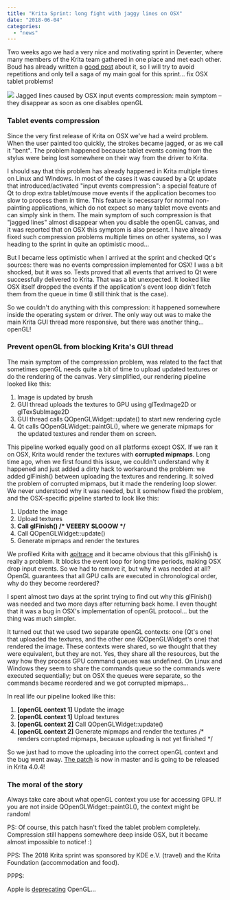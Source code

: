 ```yaml
---
title: "Krita Sprint: long fight with jaggy lines on OSX"
date: "2018-06-04"
categories: 
  - "news"
---
```


Two weeks ago we had a very nice and motivating sprint in Deventer, where many members of the Krita team gathered in one place and met each other. Boud has already written a [good post](/item/krita-2018-sprint-report) about it, so I will try to avoid repetitions and only tell a saga of my main goal for this sprint... fix OSX tablet problems!

[![](/images/posts/2018/krita_jagged_lines_on_osx.png)](https://krita.org/wp-content/uploads/2018/06/krita_jagged_lines_on_osx.png) Jagged lines caused by OSX input events compression: main symptom – they disappear as soon as one disables openGL

### Tablet events compression

Since the very first release of Krita on OSX we've had a weird problem. When the user painted too quickly, the strokes became jagged, or as we call it "bent". The problem happened because tablet events coming from the stylus were being lost somewhere on their way from the driver to Krita.

I should say that this problem has already happened in Krita multiple times on Linux and Windows. In most of the cases it was caused by a Qt update that introduced/activated "input events compression": a special feature of Qt to drop extra tablet/mouse move events if the application becomes too slow to process them in time. This feature is necessary for normal non-painting applications, which do not expect so many tablet move events and can simply sink in them. The main symptom of such compression is that "jagged lines" almost disappear when you disable the openGL canvas, and it was reported that on OSX this symptom is also present. I have already fixed such compression problems multiple times on other systems, so I was heading to the sprint in quite an optimistic mood...

But I became less optimistic when I arrived at the sprint and checked Qt's sources: there was no events compression implemented for OSX! I was a bit shocked, but it was so. Tests proved that all events that arrived to Qt were successfully delivered to Krita. That was a bit unexpected. It looked like OSX itself dropped the events if the application's event loop didn't fetch them from the queue in time (I still think that is the case).

So we couldn't do anything with this compression: it happened somewhere inside the operating system or driver. The only way out was to make the main Krita GUI thread more responsive, but there was another thing... openGL!

### Prevent openGL from blocking Krita's GUI thread

The main symptom of the compression problem, was related to the fact that sometimes openGL needs quite a bit of time to upload updated textures or do the rendering of the canvas. Very simplified, our rendering pipeline looked like this:

1. Image is updated by brush
2. GUI thread uploads the textures to GPU using glTexImage2D or glTexSubImage2D
3. GUI thread calls QOpenGLWidget::update() to start new rendering cycle
4. Qt calls QOpenGLWidget::paintGL(), where we generate mipmaps for the updated textures and render them on screen.

This pipeline worked equally good on all platforms except OSX. If we ran it on OSX, Krita would render the textures with **corrupted mipmaps**. Long time ago, when we first found this issue, we couldn't understand why it happened and just added a dirty hack to workaround the problem: we added glFinish() between uploading the textures and rendering. It solved the problem of corrupted mipmaps, but it made the rendering loop slower. We never understood why it was needed, but it somehow fixed the problem, and the OSX-specific pipeline started to look like this:

1. Update the image
2. Upload textures
3. **Call glFinish() /\* VEEERY SLOOOW \*/**
4. Call QOpenGLWidget::update()
5. Generate mipmaps and render the textures

We profiled Krita with [apitrace](https://github.com/apitrace/apitrace) and it became obvious that this glFinish() is really a problem. It blocks the event loop for long time periods, making OSX drop input events. So we had to remove it, but why it was needed at all? OpenGL guarantees that all GPU calls are executed in chronological order, why do they become reordered?

I spent almost two days at the sprint trying to find out why this glFinish() was needed and two more days after returning back home. I even thought that it was a bug in OSX's implementation of openGL protocol... but the thing was much simpler.

It turned out that we used two separate openGL contexts: one (Qt's one) that uploaded the textures, and the other one (QOpenGLWidget's one) that rendered the image. These contexts were shared, so we thought that they were equivalent, but they are not. Yes, they share all the resources, but the way how they process GPU command queues was undefined. On Linux and Windows they seem to share the commands queue so the commands were executed sequentially; but on OSX the queues were separate, so the commands became reordered and we got corrupted mipmaps...

In real life our pipeline looked like this:

1. **\[openGL context 1\]** Update the image
2. **\[openGL context 1\]** Upload textures
3. **\[openGL context 2\]** Call QOpenGLWidget::update()
4. **\[openGL context 2\]** Generate mipmaps and render the textures /\* renders corrupted mipmaps, because uploading is not yet finished \*/

So we just had to move the uploading into the correct openGL context and the bug went away. [The patch](https://phabricator.kde.org/R37:fb43d4e5be6112c7d9df2ee3f33697d07a614ca6) is now in master and is going to be released in Krita 4.0.4!

### The moral of the story

Always take care about what openGL context you use for accessing GPU. If you are not inside QOpenGLWidget::paintGL(), the context might be random!

PS: Of course, this patch hasn't fixed the tablet problem completely. Compression still happens somewhere deep inside OSX, but it became almost impossible to notice! :)

PPS: The 2018 Krita sprint was sponsored by KDE e.V. (travel) and the Krita Foundation (accommodation and food).

PPPS:

Apple is [deprecating](https://developer.apple.com/macos/whats-new/) OpenGL...
